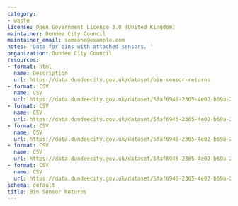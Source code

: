 ```yaml
---
category:
- waste
license: Open Government Licence 3.0 (United Kingdom)
maintainer: Dundee City Council
maintainer_email: someone@example.com
notes: 'Data for bins with attached sensors. '
organization: Dundee City Council
resources:
- format: html
  name: Description
  url: https://data.dundeecity.gov.uk/dataset/bin-sensor-returns
- format: CSV
  name: CSV
  url: https://data.dundeecity.gov.uk/dataset/5faf6946-2365-4e02-b69a-2a943aa09331/resource/f649cf9a-23e1-438d-9129-15c5ee10a747/download/bin-sensor-locations.csv
- format: CSV
  name: CSV
  url: https://data.dundeecity.gov.uk/dataset/5faf6946-2365-4e02-b69a-2a943aa09331/resource/7ed9bb3b-b832-4756-a1ab-3554c622d43a/download/number-of-collections-sensors-may-2018.csv
- format: CSV
  name: CSV
  url: https://data.dundeecity.gov.uk/dataset/5faf6946-2365-4e02-b69a-2a943aa09331/resource/7c89cdd5-5a97-4d72-bb19-e024c7e12323/download/number-of-collections-sensors-june-2018.csv
- format: CSV
  name: CSV
  url: https://data.dundeecity.gov.uk/dataset/5faf6946-2365-4e02-b69a-2a943aa09331/resource/63db5f04-52c7-4c71-8e8a-bdc60d4f92af/download/fullness-levels-of-sensors-june-2018_2.csv
- format: CSV
  name: CSV
  url: https://data.dundeecity.gov.uk/dataset/5faf6946-2365-4e02-b69a-2a943aa09331/resource/5d6ff425-4208-46f3-acee-5bed7d365a05/download/fullness-level-of-bins-may-2018.csv
schema: default
title: Bin Sensor Returns
---
```

